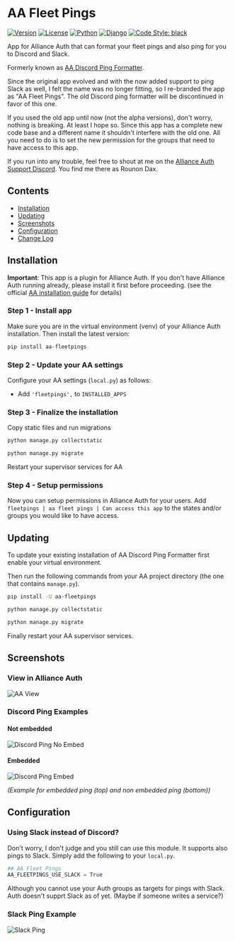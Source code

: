 # AA Fleet Pings

[![Version](https://img.shields.io/pypi/v/aa-fleetpings?label=release)](https://pypi.org/project/aa-fleetpings/)
[![License](https://img.shields.io/badge/license-GPLv3-green)](https://pypi.org/project/aa-fleetpings/)
[![Python](https://img.shields.io/pypi/pyversions/aa-fleetpings)](https://pypi.org/project/aa-fleetpings/)
[![Django](https://img.shields.io/pypi/djversions/aa-fleetpings?label=django)](https://pypi.org/project/aa-fleetpings/)
[![Code Style: black](https://img.shields.io/badge/code%20style-black-000000.svg)](http://black.readthedocs.io/en/latest/)

App for Alliance Auth that can format your fleet pings and also ping for you to Discord and Slack.

Formerly known as [AA Discord Ping Formatter](https://github.com/ppfeufer/aa-discord-ping-formatter).
 
Since the original app evolved and with the now added support to ping Slack as well, 
I felt the name was no longer fitting, so I re-branded the app as "AA Fleet Pings". The old Discord ping 
formatter will be discontinued in favor of this one.

If you used the old app until now (not the alpha versions), don't worry, nothing is breaking. At least I hope so. 
Since this app has a complete new code base and a different name it shouldn't interfere with the old one.
All you need to do is to set the new permission for the groups that need to have access to this app.

If you run into any trouble, feel free to shout at me on the [Alliance Auth Support Discord](https://discord.gg/fjnHAmk). 
You find me there as Rounon Dax.

## Contents

- [Installation](#installation)
- [Updating](#updating)
- [Screenshots](#screenshots)
- [Configuration](#configuration)
- [Change Log](CHANGELOG.md)

## Installation

**Important**: This app is a plugin for Alliance Auth. If you don't have Alliance Auth running already, 
please install it first before proceeding. 
(see the official [AA installation guide](https://allianceauth.readthedocs.io/en/latest/installation/allianceauth.html) for details)

### Step 1 - Install app

Make sure you are in the virtual environment (venv) of your Alliance Auth installation. 
Then install the latest version:

```bash
pip install aa-fleetpings
```

### Step 2 - Update your AA settings

Configure your AA settings (`local.py`) as follows:

- Add `'fleetpings',` to `INSTALLED_APPS`


### Step 3 - Finalize the installation

Copy static files and run migrations

```bash
python manage.py collectstatic
```

```bash
python manage.py migrate
```

Restart your supervisor services for AA

### Step 4 - Setup permissions

Now you can setup permissions in Alliance Auth for your users. 
Add ``fleetpings | aa fleet pings | Can access this app`` to the states and/or 
groups you would like to have access.

## Updating

To update your existing installation of AA Discord Ping Formatter first enable your virtual environment.

Then run the following commands from your AA project directory (the one that contains `manage.py`).

```bash
pip install -U aa-fleetpings
```

```bash
python manage.py collectstatic
```

```bash
python manage.py migrate
```

Finally restart your AA supervisor services.

## Screenshots

### View in Alliance Auth

![AA View](https://raw.githubusercontent.com/ppfeufer/aa-fleetpings/master/fleetpings/docs/aa-view.jpg)

### Discord Ping Examples

#### Not embedded

![Discord Ping No Embed](https://raw.githubusercontent.com/ppfeufer/aa-fleetpings/master/fleetpings/docs/discord-ping.jpg)

#### Embedded

![Discord Ping Embed](https://raw.githubusercontent.com/ppfeufer/aa-fleetpings/master/fleetpings/docs/discord-ping-embedded.jpg)

_(Example for embedded ping (top) and non embedded ping (bottom))_

## Configuration

### Using Slack instead of Discord?

Don't worry, I don't judge and you still can use this module. It supports also pings to Slack. 
Simply add the following to your `local.py`. 

```python
## AA Fleet Pings
AA_FLEETPINGS_USE_SLACK = True
```

Although you cannot use your Auth groups as targets for pings with Slack. Auth doesn't supprt Slack as of yet. 
(Maybe if someone writes a service?)

### Slack Ping Example

![Slack Ping](https://raw.githubusercontent.com/ppfeufer/aa-fleetpings/master/fleetpings/docs/slack-ping.jpg)
